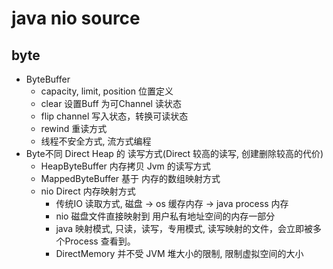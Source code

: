 # java nio source

## byte

- ByteBuffer
  - capacity, limit, position 位置定义
  - clear 设置Buff 为可Channel 读状态
  - flip channel 写入状态，转换可读状态
  - rewind 重读方式
  - 线程不安全方式, 流方式编程
- Byte不同 Direct Heap 的 读写方式(Direct 较高的读写, 创建删除较高的代价)
  - HeapByteBuffer 内存拷贝 Jvm 的读写方式
  - MappedByteBuffer 基于 内存的数组映射方式
  - nio Direct 内存映射方式
    - 传统IO 读取方式, 磁盘 -> os 缓存内存 -> java process 内存
    - nio 磁盘文件直接映射到 用户私有地址空间的内存一部分
    - java 映射模式, 只读，读写，专用模式, 读写映射的文件，会立即被多个Process 查看到。
    - DirectMemory 并不受 JVM 堆大小的限制, 限制虚拟空间的大小
